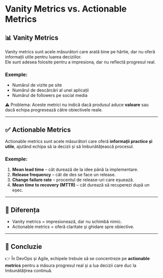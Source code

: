 # Vanity Metrics vs. Actionable Metrics

## 📊 Vanity Metrics
Vanity metrics sunt acele măsurători care arată bine pe hârtie, dar nu oferă informații utile pentru luarea deciziilor.  
Ele sunt adesea folosite pentru a impresiona, dar nu reflectă progresul real.

### Exemple:
- Numărul de vizite pe site
- Numărul de descărcări al unei aplicații
- Numărul de followers pe social media

⚠️ Problema: Aceste metrici nu indică dacă produsul aduce **valoare** sau dacă echipa progresează către obiectivele reale.

---

## ✅ Actionable Metrics
Actionable metrics sunt acele măsurători care oferă **informații practice și utile**, ajutând echipa să ia decizii și să îmbunătățească procesul.

### Exemple:
1. **Mean lead time** – cât durează de la idee până la implementare.  
2. **Release frequency** – cât de des se face un release.  
3. **Change failure rate** – procentul de release-uri care eșuează.  
4. **Mean time to recovery (MTTR)** – cât durează să recuperezi după un eșec.  

---

## 🔑 Diferența
- Vanity metrics = impresionează, dar nu schimbă nimic.  
- Actionable metrics = oferă claritate și ghidare spre obiective.  

---

## 🎯 Concluzie
👉 În DevOps și Agile, echipele trebuie să se concentreze pe **actionable metrics** pentru a măsura progresul real și a lua decizii care duc la îmbunătățirea continuă.
